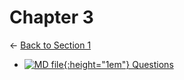 # Chapter 3

← [Back to Section 1](..)

- [![MD file](https://img.icons8.com/windows/512/4a90e2/regular-document.png){:height="1em"} Questions](questions.html)
